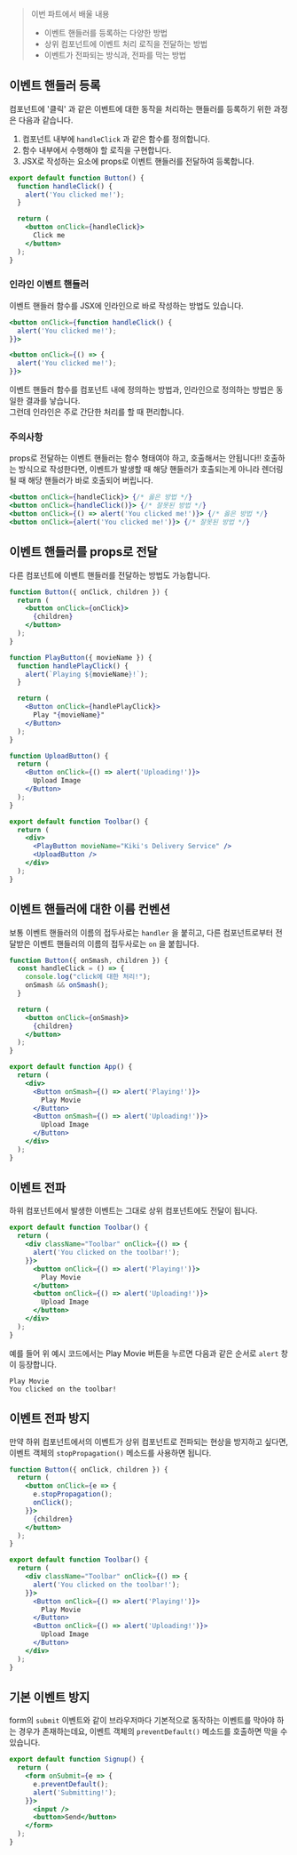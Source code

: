 > 이번 파트에서 배울 내용
> - 이벤트 핸들러를 등록하는 다양한 방법  
> - 상위 컴포넌트에 이벤트 처리 로직을 전달하는 방법  
> - 이벤트가 전파되는 방식과, 전파를 막는 방법  

## 이벤트 핸들러 등록
컴포넌트에 '클릭' 과 같은 이벤트에 대한 동작을 처리하는 핸들러를 등록하기 위한 과정은 다음과 같습니다.  

1. 컴포넌트 내부에 `handleClick` 과 같은 함수를 정의합니다.  
2. 함수 내부에서 수행해야 할 로직을 구현합니다.  
3. JSX로 작성하는 요소에 props로 이벤트 핸들러를 전달하여 등록합니다.  

```jsx
export default function Button() {
  function handleClick() {
    alert('You clicked me!');
  }

  return (
    <button onClick={handleClick}>
      Click me
    </button>
  );
}
```

### 인라인 이벤트 핸들러
이벤트 핸들러 함수를 JSX에 인라인으로 바로 작성하는 방법도 있습니다.  

```jsx
<button onClick={function handleClick() {
  alert('You clicked me!');
}}>
```

```jsx
<button onClick={() => {
  alert('You clicked me!');
}}>
```

이벤트 핸들러 함수를 컴포넌트 내에 정의하는 방법과, 인라인으로 정의하는 방법은 동일한 결과를 낳습니다.  
그런데 인라인은 주로 간단한 처리를 할 때 편리합니다.  

### 주의사항
props로 전달하는 이벤트 핸들러는 함수 형태여야 하고, 호출해서는 안됩니다!!
호출하는 방식으로 작성한다면, 이벤트가 발생할 때 해당 핸들러가 호출되는게 아니라 렌더링될 때 해당 핸들러가 바로 호출되어 버립니다.  

```jsx
<button onClick={handleClick}> {/* 옳은 방법 */}
<button onClick={handleClick()}> {/* 잘못된 방법 */}
<button onClick={() => alert('You clicked me!')}> {/* 옳은 방법 */}
<button onClick={alert('You clicked me!')}> {/* 잘못된 방법 */}
```

## 이벤트 핸들러를 props로 전달
다른 컴포넌트에 이벤트 핸들러를 전달하는 방법도 가능합니다.  

```jsx
function Button({ onClick, children }) {
  return (
    <button onClick={onClick}>
      {children}
    </button>
  );
}

function PlayButton({ movieName }) {
  function handlePlayClick() {
    alert(`Playing ${movieName}!`);
  }

  return (
    <Button onClick={handlePlayClick}>
      Play "{movieName}"
    </Button>
  );
}

function UploadButton() {
  return (
    <Button onClick={() => alert('Uploading!')}>
      Upload Image
    </Button>
  );
}

export default function Toolbar() {
  return (
    <div>
      <PlayButton movieName="Kiki's Delivery Service" />
      <UploadButton />
    </div>
  );
}
```

## 이벤트 핸들러에 대한 이름 컨벤션
보통 이벤트 핸들러의 이름의 접두사로는 `handler` 을 붙히고, 다른 컴포넌트로부터 전달받은 이벤트 핸들러의 이름의 접두사로는 `on` 을 붙힙니다.  

```jsx
function Button({ onSmash, children }) {
  const handleClick = () => {
    console.log("click에 대한 처리!");
    onSmash && onSmash();
  }

  return (
    <button onClick={onSmash}>
      {children}
    </button>
  );
}

export default function App() {
  return (
    <div>
      <Button onSmash={() => alert('Playing!')}>
        Play Movie
      </Button>
      <Button onSmash={() => alert('Uploading!')}>
        Upload Image
      </Button>
    </div>
  );
}
```

## 이벤트 전파
하위 컴포넌트에서 발생한 이벤트는 그대로 상위 컴포넌트에도 전달이 됩니다.  

```jsx
export default function Toolbar() {
  return (
    <div className="Toolbar" onClick={() => {
      alert('You clicked on the toolbar!');
    }}>
      <button onClick={() => alert('Playing!')}>
        Play Movie
      </button>
      <button onClick={() => alert('Uploading!')}>
        Upload Image
      </button>
    </div>
  );
}
```

예를 들어 위 예시 코드에서는 Play Movie 버튼을 누르면 다음과 같은 순서로 `alert` 창이 등장합니다.  

```
Play Movie
You clicked on the toolbar!
```

## 이벤트 전파 방지
만약 하위 컴포넌트에서의 이벤트가 상위 컴포넌트로 전파되는 현상을 방지하고 싶다면, 이벤트 객체의 `stopPropagation()` 메소드를 사용하면 됩니다.  

```jsx
function Button({ onClick, children }) {
  return (
    <button onClick={e => {
      e.stopPropagation();
      onClick();
    }}>
      {children}
    </button>
  );
}

export default function Toolbar() {
  return (
    <div className="Toolbar" onClick={() => {
      alert('You clicked on the toolbar!');
    }}>
      <Button onClick={() => alert('Playing!')}>
        Play Movie
      </Button>
      <Button onClick={() => alert('Uploading!')}>
        Upload Image
      </Button>
    </div>
  );
}
```

## 기본 이벤트 방지
form의 `submit` 이벤트와 같이 브라우저마다 기본적으로 동작하는 이벤트를 막아야 하는 경우가 존재하는데요, 이벤트 객체의 `preventDefault()` 메소드를 호출하면 막을 수 있습니다.

```jsx
export default function Signup() {
  return (
    <form onSubmit={e => {
      e.preventDefault();
      alert('Submitting!');
    }}>
      <input />
      <button>Send</button>
    </form>
  );
}
```
